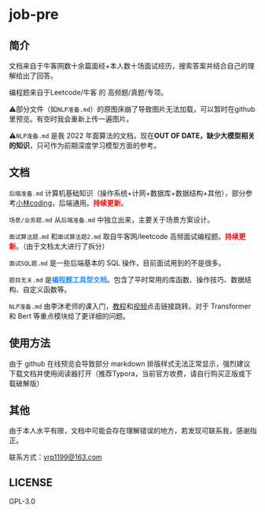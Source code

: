 # job-pre

## 简介

文档来自于牛客网数十余篇面经+本人数十场面试经历，搜索答案并结合自己的理解给出了回答。

编程题来自于Leetcode/牛客 的 高频题/真题/专项。



⚠️部分文件（如`NLP准备.md`）的原图床崩了导致图片无法加载，可以暂时在github里预览。有空时我会重新上传一遍图片。

⚠️`NLP准备.md` 是我 2022 年面算法的文档，现在**OUT OF DATE，缺少大模型相关的知识**，只可作为前期深度学习模型方面的参考。



## 文档

`后端准备.md` 计算机基础知识（操作系统+计网+数据库+数据结构+其他），部分参考[小林coding](https://www.xiaolincoding.com/)，后端通用。<font color=red>**持续更新**</font>。

`场景/业务题.md` 从`后端准备.md` 中独立出来，主要关于场景方案设计。

`面试算法题.md` 和`面试算法题2.md` 取自牛客网/leetcode 高频面试编程题。<font color=red>**持续更新**</font>。（由于文档太大进行了拆分）

`面试SQL题.md` 是一些后端基本的 SQL 操作，目前面试用到的不是很多。

`题目无关.md` 是<font color=dodgerblue>**编程题工具型文档**</font>。包含了平时常用的库函数、操作技巧、数据结构、自定义函数等。

`NLP准备.md` 由李沐老师的课入门，[教程](https://zh-v2.d2l.ai/chapter_preface/index.html)和[视频](https://space.bilibili.com/1567748478?spm_id_from=333.337.0.0)点击链接跳转。对于 Transformer 和 Bert 等重点模块给了更详细的问题。



## 使用方法

由于 github 在线预览会导致部分 markdown 排版样式无法正常显示，强烈建议下载文档并使用阅读器打开（推荐Typora，当前官方收费，请自行购买正版或下载破解版）



## 其他

由于本人水平有限，文档中可能会存在理解错误的地方，若发现可联系我，感谢指正。

联系方式：yrp1199@163.com



## LICENSE

GPL-3.0
